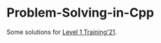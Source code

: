 # Problem-Solving-in-Cpp
Some solutions for [Level 1 Training'21](https://sites.google.com/view/azharicpc/training-plans/level-1-training21).
